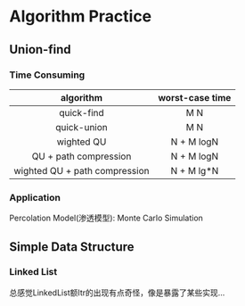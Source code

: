 # Algorithm Practice

## Union-find
### Time Consuming
|           algorithm           | worst-case time |
| :---------------------------: | :-------------: |
|          quick-find           |       M N       |
|          quick-union          |       M N       |
|          wighted QU           |   N + M logN    |
|     QU + path compression     |   N + M logN    |
| wighted QU + path compression |   N + M lg*N    |

### Application
Percolation Model(渗透模型): Monte Carlo Simulation

## Simple Data Structure
### Linked List
总感觉LinkedList额Itr的出现有点奇怪，像是暴露了某些实现...